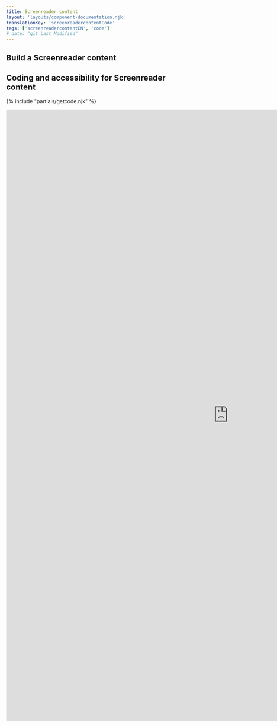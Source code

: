 ```yaml
---
title: Screenreader content
layout: 'layouts/component-documentation.njk'
translationKey: 'screenreadercontentCode'
tags: ['screenreadercontentEN', 'code']
# date: "git Last Modified"
---
```


## Build a Screenreader content

## Coding and accessibility for Screenreader content

{% include "partials/getcode.njk" %}

<iframe
  title="iframeTitle"
  src="https://cds-snc.github.io/gcds-components/iframe.html?viewMode=docs&demo=true&singleStory=true&id=components-screenreader-content--events-properties"
  width="1200"
  height="1650"
  style="display: block; margin: 0 auto;"
  frameBorder="0"
  allow="clipboard-write"
></iframe>
